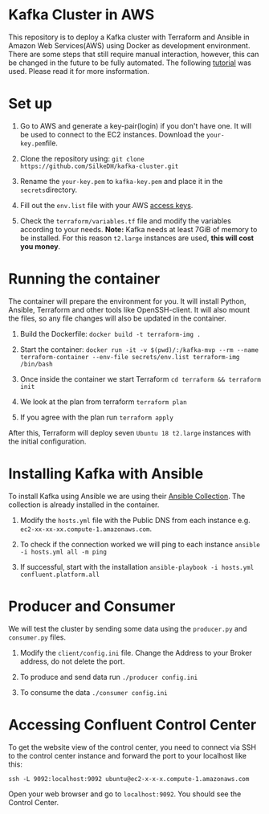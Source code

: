 # Kafka Cluster in AWS

This repository is to deploy a Kafka cluster with Terraform and Ansible in Amazon Web Services(AWS) using Docker as development environment.
There are some steps that still require manual interaction, however, this can be changed in the future to be fully automated.
The following [tutorial](https://github.com/mlomboglia/kafka-cluster-infra) was used. Please read it for more insformation.

# Set up

1) Go to AWS and generate a key-pair(login) if you don't have one. It will be used to connect to the EC2 instances.
    Download the `your-key.pem`file.

2) Clone the repository using:
    `git clone https://github.com/SilkeDH/kafka-cluster.git`

3) Rename the `your-key.pem` to `kafka-key.pem` and place it in the `secrets`directory.

4) Fill out the `env.list` file with your AWS [access keys](https://docs.aws.amazon.com/cli/latest/userguide/cli-configure-envvars.html).

5) Check the `terraform/variables.tf` file and modify the variables according to your needs. **Note:** Kafka needs at least 7GiB of memory to be installed. For this reason `t2.large` instances are used, **this will cost you money**.

# Running the container
The container will prepare the environment for you. It will install Python, Ansible, Terraform and other tools like OpenSSH-client.
It will also mount the files, so any file changes will also be updated in the container.

1) Build the Dockerfile:
    `docker build -t terraform-img .`

2) Start the container:
    `docker run -it -v $(pwd)/:/kafka-mvp --rm --name terraform-container --env-file secrets/env.list terraform-img /bin/bash`

3) Once inside the container we start Terraform
    `cd terraform && terraform init`

4) We look at the plan from terraform 
    `terraform plan`

5) If you agree with the plan run
    `terraform apply`

After this, Terraform will deploy seven `Ubuntu 18 t2.large` instances with the initial configuration.

# Installing Kafka with Ansible
To install Kafka using Ansible we are using their [Ansible Collection](https://github.com/confluentinc/cp-ansible). 
The collection is already installed in the container.

1) Modify the `hosts.yml` file with the Public DNS from each instance e.g. `ec2-xx-xx-xx.compute-1.amazonaws.com`. 

2) To check if the connection worked we will ping to each instance
    `ansible -i hosts.yml all -m ping`

3) If successful, start with the installation
    `ansible-playbook -i hosts.yml confluent.platform.all`

# Producer and Consumer
We will test the cluster by sending some data using the `producer.py` and `consumer.py` files.

1) Modify the `client/config.ini` file. Change the Address to your Broker address, do not delete the port.

2) To produce and send data run
    `./producer config.ini`

3) To consume the data 
    `./consumer config.ini`

# Accessing Confluent Control Center
To get the website view of the control center, you need to connect via SSH to the control center instance and forward the port to your localhost like this:

`ssh -L 9092:localhost:9092 ubuntu@ec2-x-x-x.compute-1.amazonaws.com`

Open your web browser and go to `localhost:9092`. You should see the Control Center.




